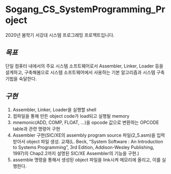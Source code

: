 # Sogang_CS_SystemProgramming_Project
2020년 봄학기 서강대 시스템 프로그래밍 프로젝트입니다. 
## _목표_
단일 컴퓨터 내에서의 주요 시스템 소프트웨어로서 Assembler, Linker, Loader 등을 설계하고, 구축해봄으로 시스템 소프트웨어에서 사용하는 기본 알고리즘과 시스템 구축 기법을 숙달한다.

## _구현_
1. Assembler, Linker, Loader을 실행할 shell
2. 컴파일을 통해 만든 object code가 load되고 실행될 memory
3. mnemonic(ADD, COMP, FLOAT, ...)을 opcode 값으로 변환하는 OPCODE table과 관련 명령어 구현
4. Assembler 구현(SIC/XE의 assembly program source 파일(2_5.asm)을 입력받아서 object 파일 생성. 교재(L. Beck, “System Software : An Introduction to Systems Programming”, 3rd Edition,
Addison-Wesley Publishing, 1997)의 Chap2.2까지 설명된 SIC/XE Assembler의 기능을 구현.)
5. assemble 명령을 통해서 생성된 object 파일을 link시켜 메모리에 올리고, 이를 실행한다.
